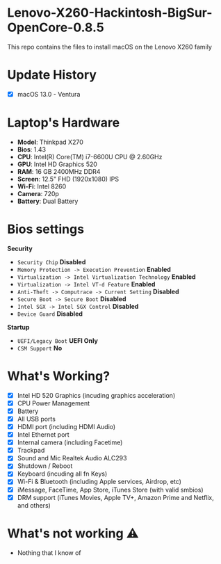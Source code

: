 # Lenovo-X260-Hackintosh-BigSur-OpenCore-0.8.5
This repo contains the files to install macOS on the Lenovo X260 family


# Update History
- [x] macOS 13.0 - Ventura

# Laptop's Hardware
- <b>Model</b>: Thinkpad X270
- <b>Bios</b>: 1.43
- <b>CPU</b>: Intel(R) Core(TM) i7-6600U CPU @ 2.60GHz
- <b>GPU</b>: Intel HD Graphics 520
- <b>RAM</b>: 16 GB 2400MHz DDR4
- <b>Screen</b>: 12.5" FHD (1920x1080) IPS
- <b>Wi-Fi</b>: Intel 8260
- <b>Camera</b>: 720p
- <b>Battery</b>: Dual Battery

# Bios settings

<b>Security</b>
- `Security Chip` **Disabled**
- `Memory Protection -> Execution Prevention` **Enabled**
- `Virtualization -> Intel Virtualization Technology` **Enabled**
- `Virtualization -> Intel VT-d Feature` **Enabled**
- `Anti-Theft -> Computrace -> Current Setting` **Disabled**
- `Secure Boot -> Secure Boot` **Disabled**
- `Intel SGX -> Intel SGX Control` **Disabled**
- `Device Guard` **Disabled**

<b>Startup</b>
- `UEFI/Legacy Boot` **UEFI Only**
- `CSM Support` **No**

# What's Working?
- [x] Intel HD 520 Graphics (incuding graphics acceleration)
- [x] CPU Power Management
- [x] Battery
- [x] All USB ports
- [x] HDMI port (including HDMI Audio)
- [x] Intel Ethernet port
- [x] Internal camera (including Facetime)
- [x] Trackpad
- [x] Sound and Mic Realtek Audio ALC293
- [x] Shutdown / Reboot 
- [x] Keyboard (incuding all fn Keys)
- [x] Wi-Fi & Bluetooth (including Apple services, Airdrop, etc)
- [x] iMessage, FaceTime, App Store, iTunes Store (with valid smbios)
- [x] DRM support (iTunes Movies, Apple TV+, Amazon Prime and Netflix, and others)

# What's not working ⚠️
- Nothing that I know of
